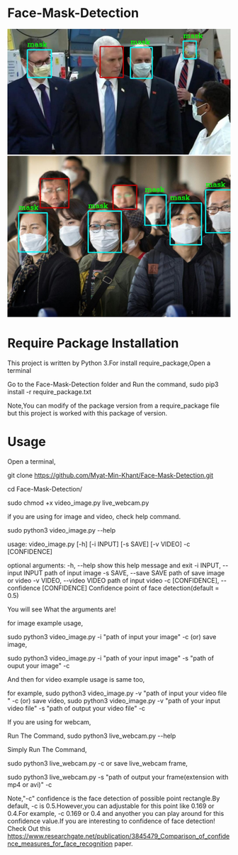 # Face-Mask-Detection

<img src="test_img/test_3.jpg" width=600>
<img src="test_img/test_image_2.jpg" width=600>


# Require Package Installation 
This project is written by Python 3.For install require_package,Open a terminal 

Go to the Face-Mask-Detection folder and Run the command, sudo pip3 install -r require_package.txt 

Note,You can modify of the package version from a require_package file but this project is worked with this package of version.

# Usage 

Open a terminal,

git clone https://github.com/Myat-Min-Khant/Face-Mask-Detection.git

cd Face-Mask-Detection/

sudo chmod +x video_image.py live_webcam.py 

if you are using for image and video, check help command.

sudo python3 video_image.py --help

usage: video_image.py [-h] [-i INPUT] [-s SAVE] [-v VIDEO] -c [CONFIDENCE]

optional arguments:
  -h, --help            show this help message and exit
  -i INPUT, --input INPUT
                        path of input image
  -s SAVE, --save SAVE  path of save image or video
  -v VIDEO, --video VIDEO
                        path of input video
  -c [CONFIDENCE], --confidence [CONFIDENCE]
                        Confidence point of face detection(default = 0.5)
                      
You will see What the arguments are!

for image example usage,
  
  sudo python3 video_image.py -i "path of input your image" -c 
            (or)
  save image,
  
  sudo python3 video_image.py -i "path of your input image" -s "path of ouput your image" -c 
 
And then for video example usage  is same too,

  for example, 
   sudo python3 video_image.py -v "path of  input your video file " -c
          (or)
   save video, 
   sudo python3 video_image.py -v "path of your input video file" -s "path of output your video file" -c 
   


If you are using for webcam, 

Run The Command, sudo python3 live_webcam.py --help 

Simply Run The Command, 
 
 sudo python3 live_webcam.py  -c
        or 
 save live_webcam frame,
 
 sudo python3 live_webcam.py -s "path of output  your frame(extension with mp4 or avi)" -c 
 
 
 Note,"-c" confidence is the face detection of possible point rectangle.By default, -c is 0.5.However,you can adjustable for this point like 0.169 or 0.4.For example, -c 0.169 or 0.4 and anyother you can play around for this confidence value.If you are interesting to confidence of face detection! Check Out  this https://www.researchgate.net/publication/3845479_Comparison_of_confidence_measures_for_face_recognition paper.


 
   
   
   

  

 




